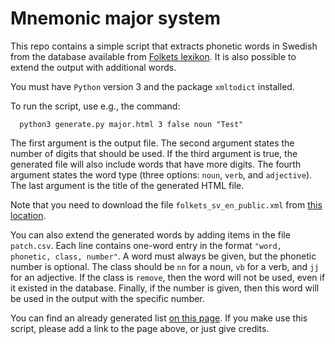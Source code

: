 # Mnemonic major system

This repo contains a simple script that extracts phonetic words in Swedish from the database available from [Folkets lexikon](https://folkets-lexikon.csc.kth.se/folkets/). It is also possible to extend the output with additional words.

You must have `Python` version 3 and the package `xmltodict` installed.

To run the script, use e.g., the command:

```
  python3 generate.py major.html 3 false noun "Test"
```

The first argument is the output file. The second argument states the number of digits that should be used. If the third argument is true, the generated file will also include words that have more digits. The fourth argument states the word type (three options: `noun`, `verb`, and `adjective`). The last argument is the title of the generated HTML file.

Note that you need to download the file `folkets_sv_en_public.xml` from [this location](https://folkets-lexikon.csc.kth.se/folkets/folkets_sv_en_public.xml).

You can also extend the generated words by adding items in the file `patch.csv`. Each line contains one-word entry in the format `"word, phonetic, class, number"`. A word must always be given, but the phonetic number is optional. The class should be `nn` for a noun, `vb` for a verb, and `jj` for an adjective. If the class is `remove`, then the word will not be used, even if it existed in the database. Finally, if the number is given, then this word will be used in the output with the specific number.

You can find an already generated list [on this page](https://people.kth.se/~dbro/majorsys.html). If you make use this script, please add a link to the page above, or just give credits.

